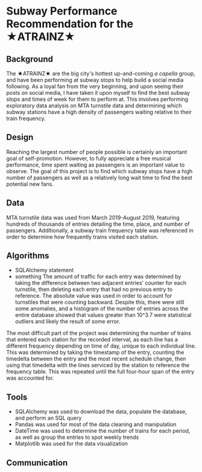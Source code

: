 # Subway Performance Recommendation for the ★ATRAINZ★
## Background
The ★ATRAINZ★ are the big city's hottest up-and-coming *a capella* group, and have been performing at subway stops to help build a social media following. As a loyal fan from the very beginning, and upon seeing their posts on social media, I have taken it upon myself to find the best subway stops and times of week for them to perform at. This involves performing exploratory data analysis on MTA turnstile data and determining which subway stations have a high density of passengers waiting relative to their train frequency.
## Design
Reaching the largest number of people possible is certainly an important goal of self-promotion. However, to fully appreciate a free musical performance, time spent waiting as passengers is an important value to observe. The goal of this project is to find which subway stops have a high number of passengers as well as a relatively long wait time to find the best potential new fans. 
## Data
MTA turnstile data was used from March 2019-August 2019, featuring hundreds of thousands of entries detailing the time, place, and number of passengers. Additionally, a subway train frequency table was referenced in order to determine how frequently trains visited each station.
## Algorithms
- SQLAlchemy statement
- something
The amount of traffic for each entry was determined by taking the difference between two adjacent entries' counter for each turnstile, then deleting each entry that had no previous entry to reference. The absolute value was used in order to account for turnstiles that were counting backward. Despite this, there were still some anomalies, and a histogram of the number of entries across the entire database showed that values greater than 10^3.7 were statistical outliers and likely the result of some error.

The most difficult part of the project was determining the number of trains that entered each station for the recorded interval, as each line has a different frequency depending on time of day, unique to each individual line. This was determined by taking the timestamp of the entry, counting the timedelta between the entry and the most recent schedule change, then using that timedelta with the lines serviced by the station to reference the frequency table. This was repeated until the full four-hour span of the entry was accounted for.

## Tools
- SQLAlchemy was used to download the data, populate the database, and perform an SQL query
- Pandas was used for most of the data cleaning and manipulation
- DateTime was used to determine the number of trains for each period, as well as group the entries to spot weekly trends
- Matplotlib was used for the data visualization

## Communication
